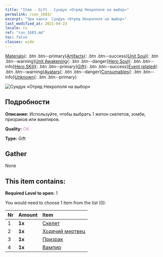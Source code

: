 ```yaml
---
title: "Item - Gift - Сундук «Отряд Некрополя на выбор»"
permalink: /con_1683/
excerpt: "Эра хаоса  Сундук «Отряд Некрополя на выбор»"
last_modified_at: 2021-04-23
locale: ru
ref: "con_1683.md"
toc: false
classes: wide
---
```

 [Materials](/ItemsRU/){: .btn .btn--primary}[Artifacts](/ItemsRU/Artifacts/){: .btn .btn--success}[Unit Soul](/ItemsRU/UnitSoul/){: .btn .btn--warning}[Unit Awakening](/ItemsRU/UnitAwakening/){: .btn .btn--danger}[Hero Soul](/ItemsRU/HeroSoul/){: .btn .btn--info}[Hero SKill](/ItemsRU/HeroSkill/){: .btn .btn--primary}[Gift](/ItemsRU/Gift/){: .btn .btn--success}[Event related](/ItemsRU/Events/){: .btn .btn--warning}[Avatars](/ItemsRU/Avatars/){: .btn .btn--danger}[Consumables](/ItemsRU/Consumables/){: .btn .btn--info}[Unknown](/ItemsRU/Unknown/){: .btn .btn--primary}

 ![Сундук «Отряд Некрополя на выбор»](/images/t/i_907282.png)

## Подробности
 **Описание:** Используйте, чтобы выбрать 1 жетон скелетов, зомби, призраков или вампиров.

 **Quality:** <span style="color: #DA70D6">OK</span>

 **Type:** Gift

## Gather

  None

## This item contains:

 **Required Level to open:** 1

 You would need to choose 1 item from the list (0):

  | Nr | Amount |     Item    |
  |:---|:-------|:------------|
  | 1 |  **1x** | [Скелет](/ItemsRU/unt_208/) |  | 
  | 2 |  **1x** | [Ходячий мертвец](/ItemsRU/unt_209/) |  | 
  | 3 |  **1x** | [Призрак](/ItemsRU/unt_210/) |  | 
  | 4 |  **1x** | [Вампир](/ItemsRU/unt_211/) |  | 
